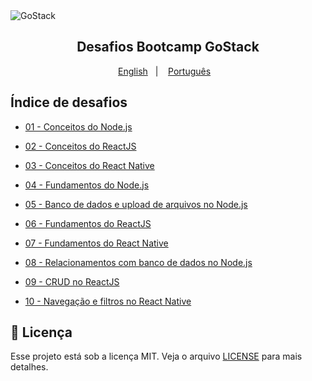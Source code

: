 <img alt="GoStack" src="https://storage.googleapis.com/golden-wind/bootcamp-gostack/header-desafios.png" />
<h2 align="center">
  Desafios Bootcamp GoStack
</h2>

<p align="center">
  <a href="README.en.md">English</a>&nbsp;&nbsp;&nbsp;|&nbsp;&nbsp;&nbsp;
  <a href="README.md">Português</a>&nbsp;&nbsp;&nbsp;
</p>

## Índice de desafios

- [01 - Conceitos do Node.js](https://github.com/reginaldobrz/GoStack-Desafios-Atividades/tree/master/desafio-conceitosNodeJS)
- [02 - Conceitos do ReactJS](https://github.com/reginaldobrz/GoStack-Desafios-Atividades/tree/master/desafio-conceitosReactJS)
- [03 - Conceitos do React Native](https://github.com/reginaldobrz/GoStack-Desafios-Atividades/tree/master/desafio-conceitosReactNative)
- [04 - Fundamentos do Node.js](https://github.com/reginaldobrz/GoStack-Desafios-Atividades/tree/master/desafio-fundamentosNodeJS)
- [05 - Banco de dados e upload de arquivos no Node.js](https://github.com/reginaldobrz/GoStack-Desafios-Atividades/tree/master/desafio-databaseUpload)
- [06 - Fundamentos do ReactJS](https://github.com/reginaldobrz/GoStack-Desafios-Atividades/tree/master/desafio-fundamentosReactjs)
- [07 - Fundamentos do React Native](https://github.com/reginaldobrz/GoStack-Desafios-Atividades/tree/master/Fundamentos-React-Native)

- [08 - Relacionamentos com banco de dados no Node.js]()
- [09 - CRUD no ReactJS]()
- [10 - Navegação e filtros no React Native]()

## :memo: Licença

Esse projeto está sob a licença MIT. Veja o arquivo [LICENSE](LICENSE) para mais detalhes.
